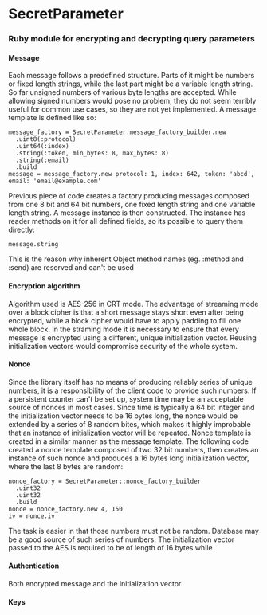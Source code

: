# SecretParameter
### Ruby module for encrypting and decrypting query parameters

#### Message
Each message follows a predefined structure. Parts of it might be numbers or fixed length strings, while the last part might be a variable length string. So far unsigned numbers of various byte lengths are accepted. While allowing signed numbers would pose no problem, they do not seem terribly useful for common use cases, so they are not yet implemented. A message template is defined like so:
```
message_factory = SecretParameter.message_factory_builder.new
  .uint8(:protocol)
  .uint64(:index)
  .string(:token, min_bytes: 8, max_bytes: 8)
  .string(:email)
  .build
message = message_factory.new protocol: 1, index: 642, token: 'abcd', email: 'email@example.com'
```
Previous piece of code creates a factory producing messages composed from one 8 bit and 64 bit numbers, one fixed length string and one variable length string. A message instance is then constructed. The instance has reader methods on it for all defined fields, so its possible to query them directly:

```message.string```

This is the reason why inherent Object method names (eg. :method and :send) are reserved and can't be used


#### Encryption algorithm
Algorithm used is AES-256 in CRT mode. The advantage of streaming mode over a block cipher is that a short message stays short even after being encrypted, while a block cipher would have to apply padding to fill one whole block. In the straming mode it is necessary to ensure that every message is encrypted using a different, unique initialization vector. Reusing initialization vectors would compromise security of the whole system.

#### Nonce
Since the library itself has no means of producing reliably series of unique numbers, it is a responsibility of the client code to provide such numbers. If a persistent counter can't be set up, system time may be an acceptable source of nonces in most cases. Since time is typically a 64 bit integer and the initialization vector needs to be 16 bytes long, the nonce would be extended by a series of 8 random bites, which makes it highly improbable that an instance of initialization vector will be repeated. 
Nonce template is created in a similar manner as the message template. The following code created a nonce template composed of two 32 bit numbers, then creates an instance of such nonce and produces a 16 bytes long initialization vector, where the last 8 bytes are random: 

```
nonce_factory = SecretParameter::nonce_factory_builder
  .uint32
  .uint32
  .build
nonce = nonce_factory.new 4, 150
iv = nonce.iv
```



The task is easier in that those numbers must not be random. Database may be a good source of such series of numbers. The initialization vector passed to the AES is required to be of length of 16 bytes while

#### Authentication
Both encrypted message and the initialization vector

#### Keys

